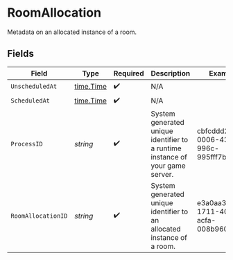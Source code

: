 # RoomAllocation

Metadata on an allocated instance of a room.


## Fields

| Field                                                                         | Type                                                                          | Required                                                                      | Description                                                                   | Example                                                                       |
| ----------------------------------------------------------------------------- | ----------------------------------------------------------------------------- | ----------------------------------------------------------------------------- | ----------------------------------------------------------------------------- | ----------------------------------------------------------------------------- |
| `UnscheduledAt`                                                               | [time.Time](https://pkg.go.dev/time#Time)                                     | :heavy_check_mark:                                                            | N/A                                                                           |                                                                               |
| `ScheduledAt`                                                                 | [time.Time](https://pkg.go.dev/time#Time)                                     | :heavy_check_mark:                                                            | N/A                                                                           |                                                                               |
| `ProcessID`                                                                   | *string*                                                                      | :heavy_check_mark:                                                            | System generated unique identifier to a runtime instance of your game server. | cbfcddd2-0006-43ae-996c-995fff7bed2e                                          |
| `RoomAllocationID`                                                            | *string*                                                                      | :heavy_check_mark:                                                            | System generated unique identifier to an allocated instance of a room.        | e3a0aa32-1711-4036-acfa-008b96061a78                                          |
